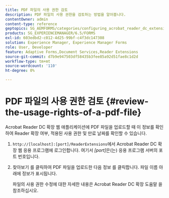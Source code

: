 ```yaml
---
title: PDF 파일의 사용 권한 검토
description: PDF 파일의 사용 권한을 검토하는 방법을 알아봅니다.
contentOwner: admin
content-type: reference
geptopics: SG_AEMFORMS/categories/configuring_acrobat_reader_dc_extensions
products: SG_EXPERIENCEMANAGER/6.5/FORMS
exl-id: 603edbd2-c012-4d25-99bf-c4f3dc147308
solution: Experience Manager, Experience Manager Forms
role: User, Developer
feature: Adaptive Forms,Document Services,Reader Extensions
source-git-commit: d7b9e947503df58435b3fee85a92d51fae8c1d2d
workflow-type: tm+mt
source-wordcount: '110'
ht-degree: 0%

---
```


# PDF 파일의 사용 권한 검토 {#review-the-usage-rights-of-a-pdf-file}

Acrobat Reader DC 확장 웹 애플리케이션에 PDF 파일을 업로드할 때 이 정보를 확인하여 Reader 확장 여부, 적용된 사용 권한 및 만료 날짜를 확인할 수 있습니다.

1. `http://[localhost]:[port]/ReaderExtensions`에서 Acrobat Reader DC 확장 웹 응용 프로그램에 로그인합니다. 여기서 *[port]*&#x200B;은(는) 응용 프로그램 서버의 포트 번호입니다.
1. 찾아보기 를 클릭하여 PDF 파일을 업로드한 다음 정보 를 클릭합니다. 파일 이름 아래에 정보가 표시됩니다.

   파일의 사용 권한 수정에 대한 자세한 내용은 Acrobat Reader DC 확장 도움말 을 참조하십시오.
